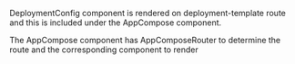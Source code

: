 DeploymentConfig component is rendered on deployment-template route and this is included under the AppCompose component.

The AppCompose component has AppComposeRouter to determine the route and the corresponding component to render